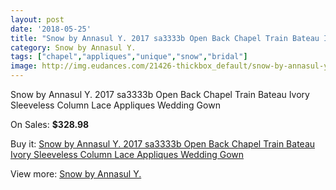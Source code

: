 ```yaml
---
layout: post
date: '2018-05-25'
title: "Snow by Annasul Y. 2017 sa3333b Open Back Chapel Train Bateau Ivory Sleeveless Column Lace Appliques Wedding Gown"
category: Snow by Annasul Y.
tags: ["chapel","appliques","unique","snow","bridal"]
image: http://img.eudances.com/21426-thickbox_default/snow-by-annasul-y-2017-sa3333b-open-back-chapel-train-bateau-ivory-sleeveless-column-lace-appliques-wedding-gown.jpg
---
```

Snow by Annasul Y. 2017 sa3333b Open Back Chapel Train Bateau Ivory Sleeveless Column Lace Appliques Wedding Gown

On Sales: **$328.98**
<a href="https://www.eudances.com/en/snow-by-annasul-y-/6556-snow-by-annasul-y-2017-sa3333b-open-back-chapel-train-bateau-ivory-sleeveless-column-lace-appliques-wedding-gown.html"><amp-img layout="responsive" width="600" height="600" src="//img.eudances.com/21426-thickbox_default/snow-by-annasul-y-2017-sa3333b-open-back-chapel-train-bateau-ivory-sleeveless-column-lace-appliques-wedding-gown.jpg" alt="Snow by Annasul Y. 2017 sa3333b Open Back Chapel Train Bateau Ivory Sleeveless Column Lace Appliques Wedding Gown 0" /></a>
<a href="https://www.eudances.com/en/snow-by-annasul-y-/6556-snow-by-annasul-y-2017-sa3333b-open-back-chapel-train-bateau-ivory-sleeveless-column-lace-appliques-wedding-gown.html"><amp-img layout="responsive" width="600" height="600" src="//img.eudances.com/21428-thickbox_default/snow-by-annasul-y-2017-sa3333b-open-back-chapel-train-bateau-ivory-sleeveless-column-lace-appliques-wedding-gown.jpg" alt="Snow by Annasul Y. 2017 sa3333b Open Back Chapel Train Bateau Ivory Sleeveless Column Lace Appliques Wedding Gown 1" /></a>
<a href="https://www.eudances.com/en/snow-by-annasul-y-/6556-snow-by-annasul-y-2017-sa3333b-open-back-chapel-train-bateau-ivory-sleeveless-column-lace-appliques-wedding-gown.html"><amp-img layout="responsive" width="600" height="600" src="//img.eudances.com/21427-thickbox_default/snow-by-annasul-y-2017-sa3333b-open-back-chapel-train-bateau-ivory-sleeveless-column-lace-appliques-wedding-gown.jpg" alt="Snow by Annasul Y. 2017 sa3333b Open Back Chapel Train Bateau Ivory Sleeveless Column Lace Appliques Wedding Gown 2" /></a>

Buy it: [Snow by Annasul Y. 2017 sa3333b Open Back Chapel Train Bateau Ivory Sleeveless Column Lace Appliques Wedding Gown](https://www.eudances.com/en/snow-by-annasul-y-/6556-snow-by-annasul-y-2017-sa3333b-open-back-chapel-train-bateau-ivory-sleeveless-column-lace-appliques-wedding-gown.html "Snow by Annasul Y. 2017 sa3333b Open Back Chapel Train Bateau Ivory Sleeveless Column Lace Appliques Wedding Gown")

View more: [Snow by Annasul Y.](https://www.eudances.com/en/105-snow-by-annasul-y- "Snow by Annasul Y.")